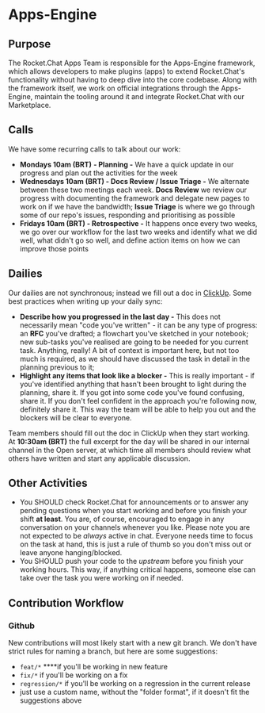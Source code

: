 # Apps-Engine

## Purpose

The Rocket.Chat Apps Team is responsible for the Apps-Engine framework, which allows developers to make plugins \(apps\) to extend Rocket.Chat's functionality without having to deep dive into the core codebase. Along with the framework itself, we work on official integrations through the Apps-Engine, maintain the tooling around it and integrate Rocket.Chat with our Marketplace.

## Calls

We have some recurring calls to talk about our work:

* **Mondays 10am \(BRT\)** **- Planning -** We have a quick update in our progress and plan out the activities for the week
* **Wednesdays 10am \(BRT\) - Docs Review / Issue Triage -** We alternate between these two meetings each week. **Docs Review** we review our progress with documenting the framework and delegate new pages to work on if we have the bandwidth; **Issue Triage** is where we go through some of our repo's issues, responding and prioritising as possible
* **Fridays 10am \(BRT\) - Retrospective -** It happens once every two weeks, we go over our workflow for the last two weeks and identify what we did well, what didn't go so well, and define action items on how we can improve those points

## Dailies

Our dailies are not synchronous; instead we fill out a doc in [ClickUp](https://app.clickup.com/4207297/docs/40cp1-3853/40cp1-430). Some best practices when writing up your daily sync: 

* **Describe how you progressed in the last day -** This does not necessarily mean "code you've written" - it can be any type of progress: an **RFC** you've drafted; a flowchart you've sketched in your notebook; new sub-tasks you've realised are going to be needed for you current task. Anything, really! A bit of context is important here, but not too much is required, as we should have discussed the task in detail in the planning previous to it;
* **Highlight any items that look like a blocker -** This is really important - if you've identified anything that hasn't been brought to light during the planning, share it. If you got into some code you've found  confusing, share it. If you don't feel confident in the approach you're following now, definitely share it. This way the team will be able to help you out and the blockers will be clear to everyone.

Team members should fill out the doc in ClickUp when they start working. At **10:30am \(BRT\)** the full excerpt for the day will be shared in our internal channel in the Open server, at which time all members should review what others have written and start any applicable discussion.

## **Other Activities**

* You SHOULD check Rocket.Chat for announcements or to answer any pending questions when you start working and before you finish your shift **at least**. You are, of course, encouraged to engage in any conversation on your channels whenever you like. Please note you are not expected to be _always_ active in chat. Everyone needs time to focus on the task at hand, this is just a rule of thumb so you don't miss out or leave anyone hanging/blocked.
* You SHOULD push your code to the _upstream_ before you finish your working hours. This way, if anything critical happens, someone else can take over the task you were working on if needed.

## Contribution Workflow

### Github

New contributions will most likely start with a new git branch. We don't have strict rules for naming a branch, but here are some suggestions:

* `feat/*` ****if you'll be working in new feature
* `fix/*` if you'll be working on a fix
* `regression/*` if you'll be working on a regression in the current release
* just use a custom name, without the "folder format", if it doesn't fit the suggestions above





